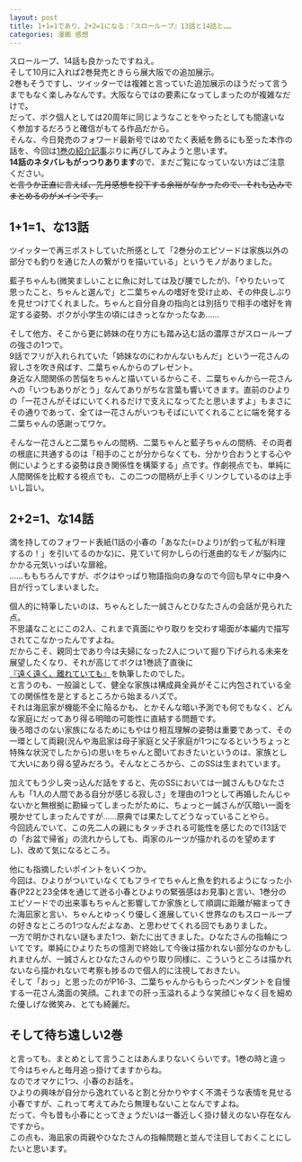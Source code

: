 ```yaml
---
layout: post
title: 1+1=1であり、2+2=1になる：『スローループ』13話と14話と……
categories: 漫画 感想
---
```


スローループ、14話も良かったですねえ。  
そして10月に入れば2巻発売ときらら展大阪での追加展示。  
2巻もそうですし、ツイッターでは複雑と言っていた追加展示のほうだって言うまでもなく楽しみなんです。大阪ならではの要素になってしまったのが複雑なだけで。  
だって、ボク個人としては20周年に同じようなことをやったとしても間違いなく参加するだろうと確信がもてる作品だから。  
そんな、今日発売のフォワード最新号ではめでたく表紙を飾るにも至った本作の話を、今回は[1巻の紹介記事](/2019-03-12-comic/)ぶりに再びしてみようと思います。  
**14話のネタバレもがっつりあります**ので、まだご覧になっていない方はご注意ください。  
~~と言うか正直に言えば、先月感想を投下する余裕がなかったので、それも込みでまとめるのがメインです。~~

## 1+1=1、な13話

ツイッターで再三ポストしていた所感として「2巻分のエピソードは家族以外の部分でも釣りを通じた人の繋がりを描いている」というモノがありました。

藍子ちゃんも(微笑ましいことに魚に対しては及び腰でしたが)、「やりたいって思ったこと、ちゃんと選んで」と二葉ちゃんの嗜好を受け止め、その仲良しぶりを見せつけてくれました。ちゃんと自分自身の指向とは別括りで相手の嗜好を肯定する姿勢、ボクが小学生の頃にはきっとなかったなあ……

そして他方、そこから更に姉妹の在り方にも踏み込む話の濃厚さがスローループの強さの1つで。  
9話でフリが入れられていた「姉妹なのにわかんないもんだ」という一花さんの寂しさを吹き飛ばす、二葉ちゃんからのプレゼント。  
身近な人間関係の苦悩をちゃんと描いているからこそ、二葉ちゃんから一花さんへの「いつもありがとう」なんてありがちな言葉も響いてきます。直前のひよりの「一花さんがそばにいてくれるだけで支えになってたと思いますよ」もまさにその通りであって、全ては一花さんがいつもそばにいてくれることに端を発する二葉ちゃんの感謝ってワケ。

そんな一花さんと二葉ちゃんの間柄、二葉ちゃんと藍子ちゃんの間柄、その両者の根底に共通するのは「相手のことが分からなくても、分かり合おうとする心や側にいようとする姿勢は良き関係性を構築する」点です。作劇視点でも、単純に人間関係を比較する視点でも、この二つの間柄が上手くリンクしているのは上手いし旨い。

## 2+2=1、な14話

満を持してのフォワード表紙(1話の小春の「あなた(=ひより)が釣って私が料理するの！」を引いてるのかな)に、見ていて何かしらの行進曲的なモノが脳内にかかる元気いっぱいな扉絵。  
……ももちろんですが、ボクはやっぱり物語指向の身なので今回も早々に中身へ目が行ってしまいました。

個人的に特筆したいのは、ちゃんとした一誠さんとひなたさんの会話が見られた点。  
不思議なことにこの2人、これまで真面にやり取りを交わす場面が本編内で描写されてこなかったんですよね。  
だからこそ、親同士であり今は夫婦になった2人について掘り下げられる未来を展望したくなり、それが高じてボクは1巻読了直後に[『遠く遠く、離れていても』](https://www.pixiv.net/novel/show.php?id=10884098)を執筆したのでした。  
と言うのも、一般論として、健全な家族は構成員全員がそこに内包されている全ての関係性を是とするところから始まるハズで。  
それは海凪家が機能不全に陥るかも、とかそんな暗い予測でも何でもなく、どんな家庭にだってあり得る明暗の可能性に直結する問題です。  
後ろ暗さのない家族になるためにもやはり相互理解の姿勢は重要であって、その一環として両親(況んや海凪家は母子家庭と父子家庭が1つになるというちょっと特殊な状況でしたから)の思いをちゃんと聞いておきたいというのは、家族として大いにあり得る望みだろう。そんなところから、このSSは生まれています。

加えてもう少し突っ込んだ話をすると、先のSSにおいては一誠さんもひなたさんも「1人の人間である自分が感じる寂しさ」を理由の1つとして再婚したんじゃないかと無根拠に勘繰ってしまったがために、ちょっと一誠さんが仄暗い一面を覗かせてしまったんですが……原典では果たしてどうなっていることやら。  
今回読んでいて、この先二人の親にもタッチされる可能性を感じたので(13話での「お盆で帰省」の流れからしても、両家のルーツが描かれるのを望めますし)、改めて気になるところ。

他にも指摘したいポイントをいくつか。  
今回は、ひよりがついていなくてもフライでちゃんと魚を釣れるようになった小春(P22と23全体を通じて迸る小春とひよりの緊張感はお見事)と言い、1巻分のエピソードでの出来事もちゃんと影響してか家族として順調に距離が縮まってきた海凪家と言い、ちゃんとゆっくり優しく進展していく世界なのもスローループの好きなところの1つなんだよなあ、と思わせてくれる回でもありました。  
一方で明かされない謎もまた1つ、新たに出てきました。ひなたさんの指輪についてです。単純にひよりたちの憶測で終始して今後は描かれない部分なのかもしれませんが、一誠さんとひなたさんのやり取り同様に、こういうところは描かれないなら描かれないで考察も捗るので個人的に注視しておきたい。  
そして「おっ」と思ったのがP16-3、二葉ちゃんからもらったペンダントを自慢する一花さん満面の笑顔。これまでの肝っ玉溢れるような笑顔じゃなく目を細めた優しげな微笑み、とても綺麗だ。

## そして待ち遠しい2巻

と言っても、まとめとして言うことはあんまりないくらいです。1巻の時と違って今はちゃんと毎月追っ掛けてますからね。  
なのでオマケに1つ、小春のお話を。  
ひよりの興味が自分から逸れていると割と分かりやすく不満そうな表情を見せる小春ですが、これって考えてみたら無理もないことなんですよね。  
だって、今も昔も小春にとってきょうだいは一番近しく掛け替えのない存在なんですから。  
この点も、海凪家の両親やひなたさんの指輪問題と並んで注目しておくことにしたいと思います。
